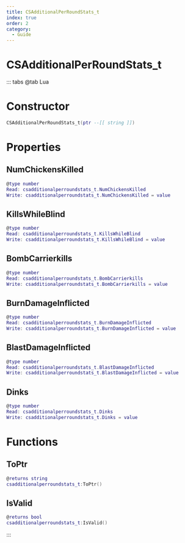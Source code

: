 ```yaml
---
title: CSAdditionalPerRoundStats_t
index: true
order: 2
category:
  - Guide
---
```


# CSAdditionalPerRoundStats_t

::: tabs
@tab Lua
# Constructor
```lua
CSAdditionalPerRoundStats_t(ptr --[[ string ]])
```
# Properties
## NumChickensKilled 
```lua
@type number
Read: csadditionalperroundstats_t.NumChickensKilled
Write: csadditionalperroundstats_t.NumChickensKilled = value
```
## KillsWhileBlind 
```lua
@type number
Read: csadditionalperroundstats_t.KillsWhileBlind
Write: csadditionalperroundstats_t.KillsWhileBlind = value
```
## BombCarrierkills 
```lua
@type number
Read: csadditionalperroundstats_t.BombCarrierkills
Write: csadditionalperroundstats_t.BombCarrierkills = value
```
## BurnDamageInflicted 
```lua
@type number
Read: csadditionalperroundstats_t.BurnDamageInflicted
Write: csadditionalperroundstats_t.BurnDamageInflicted = value
```
## BlastDamageInflicted 
```lua
@type number
Read: csadditionalperroundstats_t.BlastDamageInflicted
Write: csadditionalperroundstats_t.BlastDamageInflicted = value
```
## Dinks 
```lua
@type number
Read: csadditionalperroundstats_t.Dinks
Write: csadditionalperroundstats_t.Dinks = value
```
# Functions
## ToPtr
```lua
@returns string
csadditionalperroundstats_t:ToPtr()
```
## IsValid
```lua
@returns bool
csadditionalperroundstats_t:IsValid()
```

:::